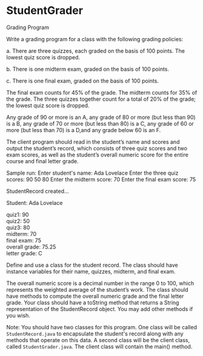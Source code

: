 # StudentGrader
Grading Program

Write a grading program for a class with the following grading policies:

a. There are three quizzes, each graded on the basis of 100 points. 
The lowest quiz score is dropped.

b. There is one midterm exam, graded on the basis of 100 points.

c. There is one final exam, graded on the basis of 100 points.

The final exam counts for 45% of the grade. The midterm counts for 35% of the grade. 
The three quizzes together count for a total of 20% of the grade; the lowest quiz
score is dropped. 

Any grade of 90 or more is an A, any grade of 80 or more (but less than 90) is a B,
any grade of 70 or more (but less than 80) is a C, any grade of 60 or more
(but less than 70) is a D,and any grade below 60 is an F.

The client program should read in the student’s name and scores and output the student’s record, 
which consists of three quiz scores and two exam scores, as well as the student’s overall numeric
score for the entire course and final letter grade.

Sample run:
Enter student's name:
Ada Lovelace
Enter the three quiz scores:
90 50 80
Enter the midterm score:
70
Enter the final exam score:
75

StudentRecord created...

Student: Ada Lovelace

quiz1: 90     
quiz2: 50      
quiz3: 80     
midterm: 70      
final exam: 75         
overall grade: 75.25            
letter grade:  C          

Define and use a class for the student record. The class should have instance variables for their
name, quizzes, midterm, and final exam. 

The overall numeric score is a decimal number in the range 0 to 100, which represents the weighted
average of the student’s work. The class should have methods to compute the overall numeric 
grade and the final letter grade. Your class should have a toString method that returns
a String representation of the StudentRecord object. You may add other methods if you wish.

Note: You should have two classes for this program. One class will be 
called ```StudentRecord.java``` to encapsulate the student's record along with any methods
that operate on this data. A second class will be the client class, 
called ```StudentGrader.java```.  The client class will contain the main() method.
